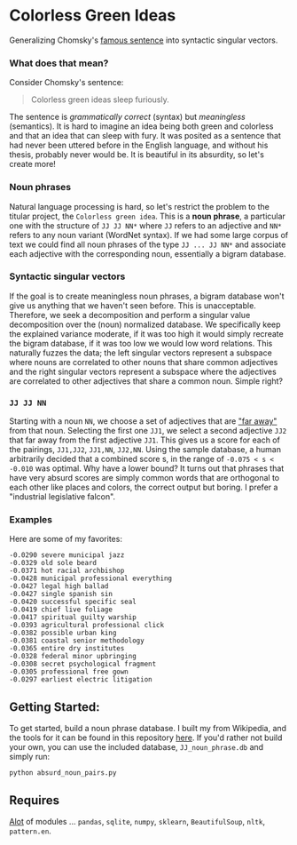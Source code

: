 Colorless Green Ideas
=====================

Generalizing Chomsky's [famous sentence](http://en.wikipedia.org/wiki/Colorless_green_ideas_sleep_furiously) into syntactic singular vectors. 

### What does that mean? 

Consider Chomsky's sentence:

> Colorless green ideas sleep furiously.

The sentence is _grammatically correct_ (syntax) but _meaningless_ (semantics). 
It is hard to imagine an idea being both green and colorless and that an idea that can sleep with fury.
It was posited as a sentence that had never been uttered before in the English language, and without his thesis, probably never would be.
It is beautiful in its absurdity, so let's create more!

### Noun phrases

Natural language processing is hard, so let's restrict the problem to the titular project, the `Colorless green idea`. 
This is a **noun phrase**, a particular one with the structure of `JJ JJ NN*` where `JJ` refers to an adjective and `NN*` refers to any noun variant (WordNet syntax).
If we had some large corpus of text we could find all noun phrases of the type `JJ ... JJ NN*` and associate each adjective with the corresponding noun, essentially a bigram database.

### Syntactic singular vectors

If the goal is to create meaningless noun phrases, a bigram database won't give us anything that we haven't seen before.
This is unacceptable.
Therefore, we seek a decomposition and perform a singular value decomposition over the (noun) normalized database.
We specifically keep the explained variance moderate, if it was too high it would simply recreate the bigram database, if it was too low we would low word relations.
This naturally fuzzes the data; the left singular vectors represent a subspace where nouns are correlated to other nouns that share common adjectives and the right singular vectors represent a subspace where the adjectives are correlated to other adjectives that share a common noun.
Simple right?

### `JJ JJ NN`

Starting with a noun `NN`, we choose a set of adjectives that are ["far away"](http://mathworld.wolfram.com/L2-Norm.html) from that noun. 
Selecting the first one `JJ1`, we select a second adjective `JJ2` that far away from the first adjective `JJ1`.
This gives us a score for each of the pairings, `JJ1,JJ2`, `JJ1,NN`, `JJ2,NN`. 
Using the sample database, a human arbitrarily decided that a combined score s, in the range of `-0.075 < s < -0.010` was optimal.
Why have a lower bound?
It turns out that phrases that have very absurd scores are simply common words that are orthogonal to each other like places and colors, the correct output but boring. 
I prefer a "industrial legislative falcon".

### Examples

Here are some of my favorites:

````
-0.0290 severe municipal jazz
-0.0329 old sole beard      
-0.0371 hot racial archbishop
-0.0428 municipal professional everything
-0.0427 legal high ballad   
-0.0427 single spanish sin  
-0.0420 successful specific seal
-0.0419 chief live foliage  
-0.0417 spiritual guilty warship
-0.0393 agricultural professional click
-0.0382 possible urban king 
-0.0381 coastal senior methodology
-0.0365 entire dry institutes
-0.0328 federal minor upbringing
-0.0308 secret psychological fragment
-0.0305 professional free gown
-0.0297 earliest electric litigation
````

## Getting Started:

To get started, build a noun phrase database. 
I built my from Wikipedia, and the tools for it can be found in this repository [here](wiki_dump/).
If you'd rather not build your own, you can use the included database, `JJ_noun_phrase.db` and simply run:

    python absurd_noun_pairs.py

## Requires

[Alot](http://hyperboleandahalf.blogspot.com/2010/04/alot-is-better-than-you-at-everything.html) of modules ... `pandas`, `sqlite`, `numpy`, `sklearn`, `BeautifulSoup`, `nltk`, `pattern.en`.